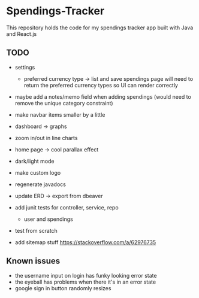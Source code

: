 # Spendings-Tracker

This repository holds the code for my spendings tracker app built with Java and React.js

## TODO

- settings

  - preferred currency type -> list and save spendings page will need to return the preferred currency types so UI can render correctly

- maybe add a notes/memo field when adding spendings (would need to remove the unique category constraint)
- make navbar items smaller by a little
- dashboard -> graphs
- zoom in/out in line charts

- home page -> cool parallax effect
- dark/light mode
- make custom logo
- regenerate javadocs
- update ERD -> export from dbeaver
- add junit tests for controller, service, repo
  - user and spendings
- test from scratch
- add sitemap stuff https://stackoverflow.com/a/62976735

## Known issues

- the username input on login has funky looking error state
- the eyeball has problems when there it's in an error state
- google sign in button randomly resizes
